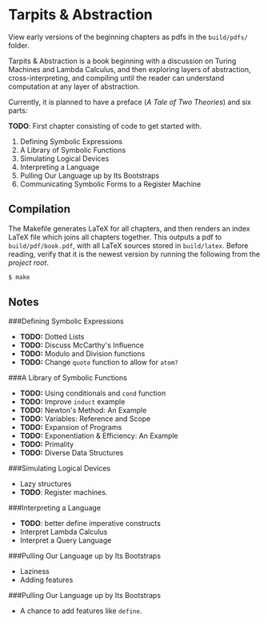 Tarpits & Abstraction
=====================
View early versions of the beginning chapters as pdfs in the `build/pdfs/` folder.

Tarpits & Abstraction is a book beginning with a discussion on Turing Machines and Lambda Calculus, and then exploring layers of abstraction, cross-interpreting, and compiling until the reader can understand computation at any layer of abstraction.

Currently, it is planned to have a preface (*A Tale of Two Theories*) and six parts:

__TODO__: First chapter consisting of code to get started with.

1. Defining Symbolic Expressions
2. A Library of Symbolic Functions
3. Simulating Logical Devices
4. Interpreting a Language
5. Pulling Our Language up by Its Bootstraps
6. Communicating Symbolic Forms to a Register Machine

Compilation
-----------
The Makefile generates LaTeX for all chapters, and then renders an index LaTeX file which joins all chapters together. This outputs a pdf to `build/pdf/book.pdf`, with all LaTeX sources stored in `build/latex`.
Before reading, verify that it is the newest version by running the following from the *project root*.

```sh
$ make
```

Notes
-----
###Defining Symbolic Expressions
- __TODO:__ Dotted Lists
- __TODO:__ Discuss McCarthy's Influence
- __TODO:__ Modulo and Division functions
- __TODO:__ Change `quote` function to allow for `atom?`

###A Library of Symbolic Functions
- __TODO:__ Using conditionals and `cond` function
- __TODO:__ Improve `induct` example
- __TODO:__ Newton's Method: An Example
- __TODO:__ Variables: Reference and Scope
- __TODO:__ Expansion of Programs
- __TODO:__ Exponentiation & Efficiency: An Example
- __TODO:__ Primality
- __TODO:__ Diverse Data Structures

###Simulating Logical Devices
- Lazy structures
- __TODO__: Register machines.

###Interpreting a Language
- __TODO__: better define imperative constructs
- Interpret Lambda Calculus
- Interpret a Query Language

###Pulling Our Language up by Its Bootstraps
- Laziness
- Adding features

###Pulling Our Language up by Its Bootstraps
- A chance to add features like `define`.

